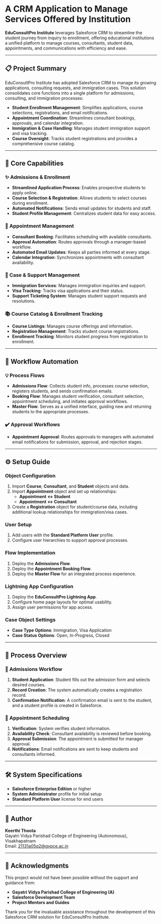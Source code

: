 # A CRM Application to Manage Services Offered by Institution

**EduConsultPro Institute** leverages Salesforce CRM to streamline the student journey from inquiry to enrollment, offering educational institutions a unified platform to manage courses, consultants, student data, appointments, and communications with efficiency and ease.

---

## 📋 Project Summary
EduConsultPro Institute has adopted Salesforce CRM to manage its growing applications, consulting requests, and immigration cases. This solution consolidates core functions into a single platform for admissions, consulting, and immigration processes:

- **Student Enrollment Management**: Simplifies applications, course selections, registrations, and email notifications.
- **Appointment Coordination**: Streamlines consultant bookings, approvals, and calendar integration.
- **Immigration & Case Handling**: Manages student immigration support and visa tracking.
- **Course Oversight**: Tracks student registrations and provides a comprehensive course catalog.

---

## 🔑 Core Capabilities

### ✨ Admissions & Enrollment
- **Streamlined Application Process**: Enables prospective students to apply online.
- **Course Selection & Registration**: Allows students to select courses during enrollment.
- **Automated Notifications**: Sends email updates for students and staff.
- **Student Profile Management**: Centralizes student data for easy access.

### 📅 Appointment Management
- **Consultant Booking**: Facilitates scheduling with available consultants.
- **Approval Automation**: Routes approvals through a manager-based workflow.
- **Automated Email Updates**: Keeps all parties informed at every stage.
- **Calendar Integration**: Synchronizes appointments with consultant availability.

### 🛂 Case & Support Management
- **Immigration Services**: Manages immigration inquiries and support.
- **Visa Tracking**: Tracks visa applications and their status.
- **Support Ticketing System**: Manages student support requests and resolutions.

### 📚 Course Catalog & Enrollment Tracking
- **Course Listings**: Manages course offerings and information.
- **Registration Management**: Tracks student course registrations.
- **Enrollment Tracking**: Monitors student progress from registration to enrollment.

---

## 🚀 Workflow Automation

### 💡 Process Flows
- **Admissions Flow**: Collects student info, processes course selection, registers students, and sends confirmation emails.
- **Booking Flow**: Manages student verification, consultant selection, appointment scheduling, and initiates approval workflows.
- **Master Flow**: Serves as a unified interface, guiding new and returning students to the appropriate processes.

### ✔️ Approval Workflows
- **Appointment Approval**: Routes approvals to managers with automated email notifications for submission, approval, and rejection stages.

---

## ⚙️ Setup Guide

### Object Configuration
1. Import **Course**, **Consultant**, and **Student** objects and data.
2. Import **Appointment** object and set up relationships:
   - **Appointment ↔ Student**
   - **Appointment ↔ Consultant**
3. Create a **Registration** object for student/course data, including additional lookup relationships for immigration/visa cases.

### User Setup
1. Add users with the **Standard Platform User** profile.
2. Configure user hierarchies to support approval processes.

### Flow Implementation
1. Deploy the **Admissions Flow**.
2. Deploy the **Appointment Booking Flow**.
3. Deploy the **Master Flow** for an integrated process experience.

### Lightning App Configuration
1. Deploy the **EduConsultPro Lightning App**.
2. Configure home page layouts for optimal usability.
3. Assign user permissions for app access.

### Case Object Settings
- **Case Type Options**: Immigration, Visa Application
- **Case Status Options**: Open, In-Progress, Closed

---

## 🔄 Process Overview

### 📝 Admissions Workflow
1. **Student Application**: Student fills out the admission form and selects desired courses.
2. **Record Creation**: The system automatically creates a registration record.
3. **Confirmation Notification**: A confirmation email is sent to the student, and a student profile is created in Salesforce.

### 📅 Appointment Scheduling
1. **Verification**: System verifies student information.
2. **Availability Check**: Consultant availability is reviewed before booking.
3. **Approval Submission**: The appointment is submitted for manager approval.
4. **Notifications**: Email notifications are sent to keep students and consultants informed.

---

## 🛠️ System Specifications

- **Salesforce Enterprise Edition** or higher
- **System Administrator** profile for initial setup
- **Standard Platform User** license for end users

---

## 👤 Author
**Keerthi Thoota**  
Gayatri Vidya Parishad College of Engineering (Autonomous), Visakhapatnam  
Email: [21131a05q2@gvpce.ac.in](mailto:21131a05q2@gvpce.ac.in)

---

## 🙏 Acknowledgments
This project would not have been possible without the support and guidance from:

- **Gayatri Vidya Parishad College of Engineering (A)**
- **Salesforce Development Team**
- **Project Mentors and Guides**

Thank you for the invaluable assistance throughout the development of this Salesforce CRM solution for EduConsultPro Institute.
